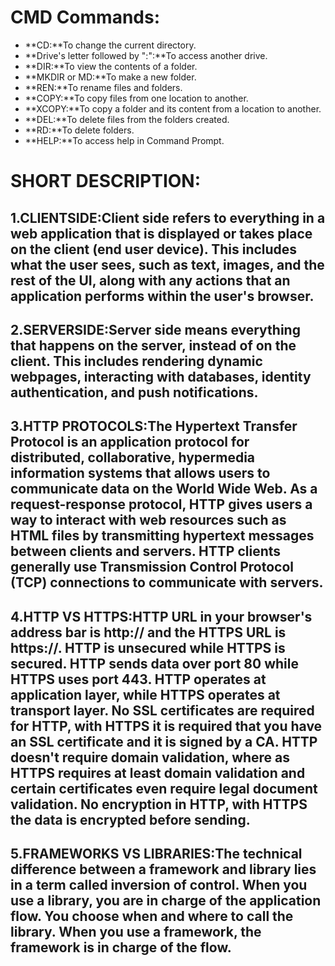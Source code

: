# CMD Commands:

* **CD:**To change the current directory.
* **Drive's letter followed by ":":**To access another drive.
* **DIR:**To view the contents of a folder. 
* **MKDIR or MD:**To make a new folder.
* **REN:**To rename files and folders.
* **COPY:**To copy files from one location to another.
* **XCOPY:**To copy a folder and its content from a location to another.
* **DEL:**To delete files from the folders created.
* **RD:**To delete folders.
* **HELP:**To access help in Command Prompt.

# SHORT DESCRIPTION:

## 1.CLIENTSIDE:Client side refers to everything in a web application that is displayed or takes place on the client (end user device). This includes what the user sees, such as text, images, and the rest of the UI, along with any actions that an application performs within the user's browser.

## 2.SERVERSIDE:Server side means everything that happens on the server, instead of on the client. This includes rendering dynamic webpages, interacting with databases, identity authentication, and push notifications.

## 3.HTTP PROTOCOLS:The Hypertext Transfer Protocol is an application protocol for distributed, collaborative, hypermedia information systems that allows users to communicate data on the World Wide Web. As a request-response protocol, HTTP gives users a way to interact with web resources such as HTML files by transmitting hypertext messages between clients and servers. HTTP clients generally use Transmission Control Protocol (TCP) connections to communicate with servers.

## 4.HTTP VS HTTPS:HTTP URL in your browser's address bar is http:// and the HTTPS URL is https://. HTTP is unsecured while HTTPS is secured. HTTP sends data over port 80 while HTTPS uses port 443. HTTP operates at application layer, while HTTPS operates at transport layer. No SSL certificates are required for HTTP, with HTTPS it is required that you have an SSL certificate and it is signed by a CA. HTTP doesn't require domain validation, where as HTTPS requires at least domain validation and certain certificates even require legal document validation. No encryption in HTTP, with HTTPS the data is encrypted before sending.

## 5.FRAMEWORKS VS LIBRARIES:The technical difference between a framework and library lies in a term called inversion of control. When you use a library, you are in charge of the application flow. You choose when and where to call the library. When you use a framework, the framework is in charge of the flow.